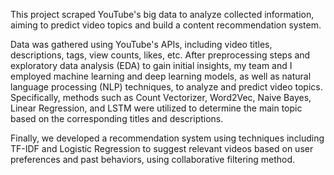 This project scraped YouTube's big data to analyze collected information, aiming to predict video topics and build a content recommendation system. 

Data was gathered using YouTube's APIs, including video titles, descriptions, tags, view counts, likes, etc. After preprocessing steps and exploratory data analysis (EDA) to gain initial insights, my team and I employed machine learning and deep learning models, as well as natural language processing (NLP) techniques, to analyze and predict video topics. Specifically, methods such as Count Vectorizer, Word2Vec, Naive Bayes, Linear Regression, and LSTM were utilized to determine the main topic based on the corresponding titles and descriptions.

Finally, we developed a recommendation system using techniques including TF-IDF and Logistic Regression to suggest relevant videos based on user preferences and past behaviors, using collaborative filtering method.
